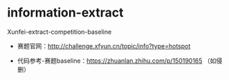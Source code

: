 # information-extract
Xunfei-extract-competition-baseline

* 赛题官网：http://challenge.xfyun.cn/topic/info?type=hotspot

* 代码参考-赛题baseline：https://zhuanlan.zhihu.com/p/150190165
（如侵删）
